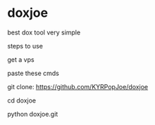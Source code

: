 # doxjoe
best dox tool very simple

steps to use 

get a vps 

paste these cmds 

git clone: https://github.com/KYRPopJoe/doxjoe

cd doxjoe

python doxjoe.git
